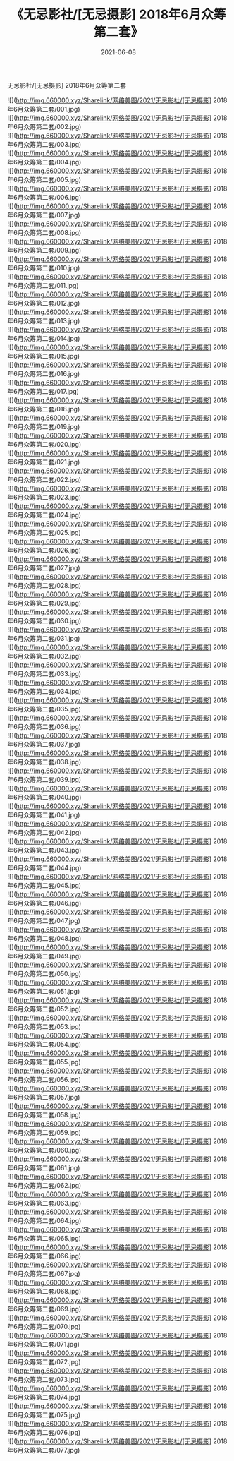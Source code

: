 ﻿---
layout: post
title:  《无忌影社/[无忌摄影] 2018年6月众筹第二套》
date:   2021-06-08
img: http://img.660000.xyz/Sharelink/网络美图/2021/无忌影社/[无忌摄影] 2018年6月众筹第二套/000.jpg
categories: [美女, 清纯, 唯美]
---

无忌影社/[无忌摄影] 2018年6月众筹第二套

 ![](http://img.660000.xyz/Sharelink/网络美图/2021/无忌影社/[无忌摄影] 2018年6月众筹第二套/001.jpg) <br>![](http://img.660000.xyz/Sharelink/网络美图/2021/无忌影社/[无忌摄影] 2018年6月众筹第二套/002.jpg) <br>![](http://img.660000.xyz/Sharelink/网络美图/2021/无忌影社/[无忌摄影] 2018年6月众筹第二套/003.jpg) <br>![](http://img.660000.xyz/Sharelink/网络美图/2021/无忌影社/[无忌摄影] 2018年6月众筹第二套/004.jpg) <br>![](http://img.660000.xyz/Sharelink/网络美图/2021/无忌影社/[无忌摄影] 2018年6月众筹第二套/005.jpg) <br>![](http://img.660000.xyz/Sharelink/网络美图/2021/无忌影社/[无忌摄影] 2018年6月众筹第二套/006.jpg) <br>![](http://img.660000.xyz/Sharelink/网络美图/2021/无忌影社/[无忌摄影] 2018年6月众筹第二套/007.jpg) <br>![](http://img.660000.xyz/Sharelink/网络美图/2021/无忌影社/[无忌摄影] 2018年6月众筹第二套/008.jpg) <br>![](http://img.660000.xyz/Sharelink/网络美图/2021/无忌影社/[无忌摄影] 2018年6月众筹第二套/009.jpg) <br>![](http://img.660000.xyz/Sharelink/网络美图/2021/无忌影社/[无忌摄影] 2018年6月众筹第二套/010.jpg) <br>![](http://img.660000.xyz/Sharelink/网络美图/2021/无忌影社/[无忌摄影] 2018年6月众筹第二套/011.jpg) <br>![](http://img.660000.xyz/Sharelink/网络美图/2021/无忌影社/[无忌摄影] 2018年6月众筹第二套/012.jpg) <br>![](http://img.660000.xyz/Sharelink/网络美图/2021/无忌影社/[无忌摄影] 2018年6月众筹第二套/013.jpg) <br>![](http://img.660000.xyz/Sharelink/网络美图/2021/无忌影社/[无忌摄影] 2018年6月众筹第二套/014.jpg) <br>![](http://img.660000.xyz/Sharelink/网络美图/2021/无忌影社/[无忌摄影] 2018年6月众筹第二套/015.jpg) <br>![](http://img.660000.xyz/Sharelink/网络美图/2021/无忌影社/[无忌摄影] 2018年6月众筹第二套/016.jpg) <br>![](http://img.660000.xyz/Sharelink/网络美图/2021/无忌影社/[无忌摄影] 2018年6月众筹第二套/017.jpg) <br>![](http://img.660000.xyz/Sharelink/网络美图/2021/无忌影社/[无忌摄影] 2018年6月众筹第二套/018.jpg) <br>![](http://img.660000.xyz/Sharelink/网络美图/2021/无忌影社/[无忌摄影] 2018年6月众筹第二套/019.jpg) <br>![](http://img.660000.xyz/Sharelink/网络美图/2021/无忌影社/[无忌摄影] 2018年6月众筹第二套/020.jpg) <br>![](http://img.660000.xyz/Sharelink/网络美图/2021/无忌影社/[无忌摄影] 2018年6月众筹第二套/021.jpg) <br>![](http://img.660000.xyz/Sharelink/网络美图/2021/无忌影社/[无忌摄影] 2018年6月众筹第二套/022.jpg) <br>![](http://img.660000.xyz/Sharelink/网络美图/2021/无忌影社/[无忌摄影] 2018年6月众筹第二套/023.jpg) <br>![](http://img.660000.xyz/Sharelink/网络美图/2021/无忌影社/[无忌摄影] 2018年6月众筹第二套/024.jpg) <br>![](http://img.660000.xyz/Sharelink/网络美图/2021/无忌影社/[无忌摄影] 2018年6月众筹第二套/025.jpg) <br>![](http://img.660000.xyz/Sharelink/网络美图/2021/无忌影社/[无忌摄影] 2018年6月众筹第二套/026.jpg) <br>![](http://img.660000.xyz/Sharelink/网络美图/2021/无忌影社/[无忌摄影] 2018年6月众筹第二套/027.jpg) <br>![](http://img.660000.xyz/Sharelink/网络美图/2021/无忌影社/[无忌摄影] 2018年6月众筹第二套/028.jpg) <br>![](http://img.660000.xyz/Sharelink/网络美图/2021/无忌影社/[无忌摄影] 2018年6月众筹第二套/029.jpg) <br>![](http://img.660000.xyz/Sharelink/网络美图/2021/无忌影社/[无忌摄影] 2018年6月众筹第二套/030.jpg) <br>![](http://img.660000.xyz/Sharelink/网络美图/2021/无忌影社/[无忌摄影] 2018年6月众筹第二套/031.jpg) <br>![](http://img.660000.xyz/Sharelink/网络美图/2021/无忌影社/[无忌摄影] 2018年6月众筹第二套/032.jpg) <br>![](http://img.660000.xyz/Sharelink/网络美图/2021/无忌影社/[无忌摄影] 2018年6月众筹第二套/033.jpg) <br>![](http://img.660000.xyz/Sharelink/网络美图/2021/无忌影社/[无忌摄影] 2018年6月众筹第二套/034.jpg) <br>![](http://img.660000.xyz/Sharelink/网络美图/2021/无忌影社/[无忌摄影] 2018年6月众筹第二套/035.jpg) <br>![](http://img.660000.xyz/Sharelink/网络美图/2021/无忌影社/[无忌摄影] 2018年6月众筹第二套/036.jpg) <br>![](http://img.660000.xyz/Sharelink/网络美图/2021/无忌影社/[无忌摄影] 2018年6月众筹第二套/037.jpg) <br>![](http://img.660000.xyz/Sharelink/网络美图/2021/无忌影社/[无忌摄影] 2018年6月众筹第二套/038.jpg) <br>![](http://img.660000.xyz/Sharelink/网络美图/2021/无忌影社/[无忌摄影] 2018年6月众筹第二套/039.jpg) <br>![](http://img.660000.xyz/Sharelink/网络美图/2021/无忌影社/[无忌摄影] 2018年6月众筹第二套/040.jpg) <br>![](http://img.660000.xyz/Sharelink/网络美图/2021/无忌影社/[无忌摄影] 2018年6月众筹第二套/041.jpg) <br>![](http://img.660000.xyz/Sharelink/网络美图/2021/无忌影社/[无忌摄影] 2018年6月众筹第二套/042.jpg) <br>![](http://img.660000.xyz/Sharelink/网络美图/2021/无忌影社/[无忌摄影] 2018年6月众筹第二套/043.jpg) <br>![](http://img.660000.xyz/Sharelink/网络美图/2021/无忌影社/[无忌摄影] 2018年6月众筹第二套/044.jpg) <br>![](http://img.660000.xyz/Sharelink/网络美图/2021/无忌影社/[无忌摄影] 2018年6月众筹第二套/045.jpg) <br>![](http://img.660000.xyz/Sharelink/网络美图/2021/无忌影社/[无忌摄影] 2018年6月众筹第二套/046.jpg) <br>![](http://img.660000.xyz/Sharelink/网络美图/2021/无忌影社/[无忌摄影] 2018年6月众筹第二套/047.jpg) <br>![](http://img.660000.xyz/Sharelink/网络美图/2021/无忌影社/[无忌摄影] 2018年6月众筹第二套/048.jpg) <br>![](http://img.660000.xyz/Sharelink/网络美图/2021/无忌影社/[无忌摄影] 2018年6月众筹第二套/049.jpg) <br>![](http://img.660000.xyz/Sharelink/网络美图/2021/无忌影社/[无忌摄影] 2018年6月众筹第二套/050.jpg) <br>![](http://img.660000.xyz/Sharelink/网络美图/2021/无忌影社/[无忌摄影] 2018年6月众筹第二套/051.jpg) <br>![](http://img.660000.xyz/Sharelink/网络美图/2021/无忌影社/[无忌摄影] 2018年6月众筹第二套/052.jpg) <br>![](http://img.660000.xyz/Sharelink/网络美图/2021/无忌影社/[无忌摄影] 2018年6月众筹第二套/053.jpg) <br>![](http://img.660000.xyz/Sharelink/网络美图/2021/无忌影社/[无忌摄影] 2018年6月众筹第二套/054.jpg) <br>![](http://img.660000.xyz/Sharelink/网络美图/2021/无忌影社/[无忌摄影] 2018年6月众筹第二套/055.jpg) <br>![](http://img.660000.xyz/Sharelink/网络美图/2021/无忌影社/[无忌摄影] 2018年6月众筹第二套/056.jpg) <br>![](http://img.660000.xyz/Sharelink/网络美图/2021/无忌影社/[无忌摄影] 2018年6月众筹第二套/057.jpg) <br>![](http://img.660000.xyz/Sharelink/网络美图/2021/无忌影社/[无忌摄影] 2018年6月众筹第二套/058.jpg) <br>![](http://img.660000.xyz/Sharelink/网络美图/2021/无忌影社/[无忌摄影] 2018年6月众筹第二套/059.jpg) <br>![](http://img.660000.xyz/Sharelink/网络美图/2021/无忌影社/[无忌摄影] 2018年6月众筹第二套/060.jpg) <br>![](http://img.660000.xyz/Sharelink/网络美图/2021/无忌影社/[无忌摄影] 2018年6月众筹第二套/061.jpg) <br>![](http://img.660000.xyz/Sharelink/网络美图/2021/无忌影社/[无忌摄影] 2018年6月众筹第二套/062.jpg) <br>![](http://img.660000.xyz/Sharelink/网络美图/2021/无忌影社/[无忌摄影] 2018年6月众筹第二套/063.jpg) <br>![](http://img.660000.xyz/Sharelink/网络美图/2021/无忌影社/[无忌摄影] 2018年6月众筹第二套/064.jpg) <br>![](http://img.660000.xyz/Sharelink/网络美图/2021/无忌影社/[无忌摄影] 2018年6月众筹第二套/065.jpg) <br>![](http://img.660000.xyz/Sharelink/网络美图/2021/无忌影社/[无忌摄影] 2018年6月众筹第二套/066.jpg) <br>![](http://img.660000.xyz/Sharelink/网络美图/2021/无忌影社/[无忌摄影] 2018年6月众筹第二套/067.jpg) <br>![](http://img.660000.xyz/Sharelink/网络美图/2021/无忌影社/[无忌摄影] 2018年6月众筹第二套/068.jpg) <br>![](http://img.660000.xyz/Sharelink/网络美图/2021/无忌影社/[无忌摄影] 2018年6月众筹第二套/069.jpg) <br>![](http://img.660000.xyz/Sharelink/网络美图/2021/无忌影社/[无忌摄影] 2018年6月众筹第二套/070.jpg) <br>![](http://img.660000.xyz/Sharelink/网络美图/2021/无忌影社/[无忌摄影] 2018年6月众筹第二套/071.jpg) <br>![](http://img.660000.xyz/Sharelink/网络美图/2021/无忌影社/[无忌摄影] 2018年6月众筹第二套/072.jpg) <br>![](http://img.660000.xyz/Sharelink/网络美图/2021/无忌影社/[无忌摄影] 2018年6月众筹第二套/073.jpg) <br>![](http://img.660000.xyz/Sharelink/网络美图/2021/无忌影社/[无忌摄影] 2018年6月众筹第二套/074.jpg) <br>![](http://img.660000.xyz/Sharelink/网络美图/2021/无忌影社/[无忌摄影] 2018年6月众筹第二套/075.jpg) <br>![](http://img.660000.xyz/Sharelink/网络美图/2021/无忌影社/[无忌摄影] 2018年6月众筹第二套/076.jpg) <br>![](http://img.660000.xyz/Sharelink/网络美图/2021/无忌影社/[无忌摄影] 2018年6月众筹第二套/077.jpg) <br>